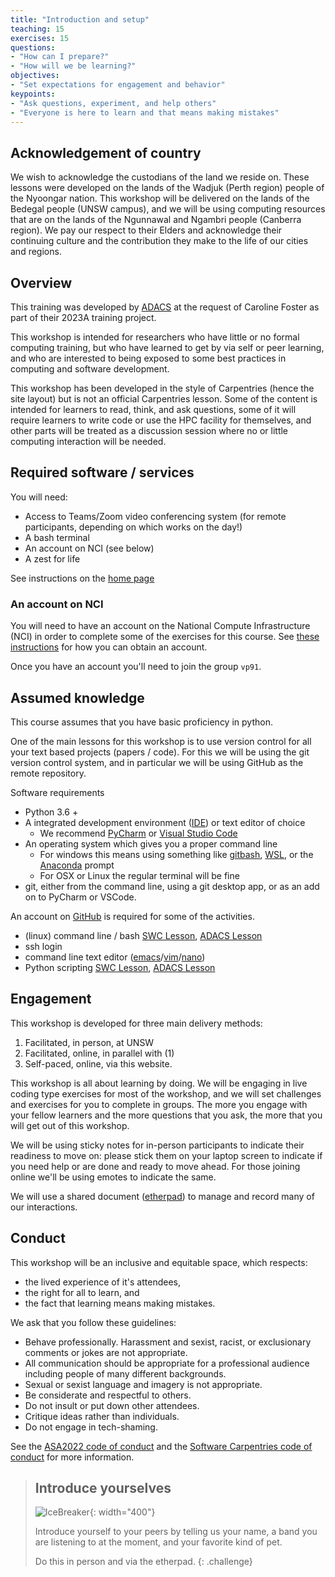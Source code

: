 ```yaml
---
title: "Introduction and setup"
teaching: 15
exercises: 15
questions:
- "How can I prepare?"
- "How will we be learning?"
objectives:
- "Set expectations for engagement and behavior"
keypoints:
- "Ask questions, experiment, and help others"
- "Everyone is here to learn and that means making mistakes"
---
```

## Acknowledgement of country
We wish to acknowledge the custodians of the land we reside on. These lessons were developed on the lands of the Wadjuk (Perth region) people of the Nyoongar nation. This workshop will be delivered on the lands of the Bedegal people (UNSW campus), and we will be using computing resources that are on the lands of the Ngunnawal and Ngambri people (Canberra region).
We pay our respect to their Elders and acknowledge their continuing culture and the contribution they make to the life of our cities and regions. 


## Overview
This training was developed by [ADACS](https://adacs.org.au) at the request of Caroline Foster as part of their 2023A training project.

This workshop is intended for researchers who have little or no formal computing training, but who have learned to get by via self or peer learning, and who are interested to being exposed to some best practices in computing and software development.

This workshop has been developed in the style of Carpentries (hence the site layout) but is not an official Carpentries lesson.
Some of the content is intended for learners to read, think, and ask questions, some of it will require learners to write code or use the HPC facility for themselves, and other parts will be treated as a discussion session where no or little computing interaction will be needed.

## Required software / services
You will need:
- Access to Teams/Zoom video conferencing system (for remote participants, depending on which works on the day!)
- A bash terminal
- An account on NCI  (see below)
- A zest for life

See instructions on the [home page]({{page.root}}#Setup)

### An account on NCI
You will need to have an account on the National Compute Infrastructure (NCI) in order to complete some of the exercises for this course.
See [these instructions](https://my.nci.org.au/mancini/signup/0) for how you can obtain an account.

Once you have an account you'll need to join the group `vp91`.

## Assumed knowledge
This course assumes that you have basic proficiency in python.

One of the main lessons for this workshop is to use version control for all your text based projects (papers / code).
For this we will be using the git version control system, and in particular we will be using GitHub as the remote repository.

Software requirements

- Python 3.6 +
- A integrated development environment ([IDE](https://en.wikipedia.org/wiki/Integrated_development_environment)) or text editor of choice
  - We recommend [PyCharm](https://www.jetbrains.com/pycharm/) or [Visual Studio Code](https://code.visualstudio.com/)
- An operating system which gives you a proper command line
  - For windows this means using something like [gitbash](https://gitforwindows.org/), [WSL](https://docs.microsoft.com/en-us/windows/wsl/install), or the [Anaconda](https://www.anaconda.com/) prompt
  - For OSX or Linux the regular terminal will be fine
- git, either from the command line, using a git desktop app, or as an add on to PyCharm or VSCode.

An account on [GitHub](https://github.com/) is required for some of the activities.


- (linux) command line / bash [SWC Lesson](https://swcarpentry.github.io/shell-novice/), [ADACS Lesson](https://adacs.org.au/courses/introduction-to-bash/)
- ssh login
- command line text editor ([emacs](https://www.linuxfordevices.com/tutorials/linux/emacs-editor-tutorial)/[vim](https://www.tutorialspoint.com/vim/index.htm#)/[nano](https://www.linuxfordevices.com/tutorials/linux/nano-editor-in-linux))
- Python scripting [SWC Lesson](http://swcarpentry.github.io/python-novice-gapminder/), [ADACS Lesson](https://adacs.org.au/courses/introduction-to-python/)

## Engagement

This workshop is developed for three main delivery methods:
1. Facilitated, in person, at UNSW
2. Facilitated, online, in parallel with (1)
3. Self-paced, online, via this website.

This workshop is all about learning by doing.
We will be engaging in live coding type exercises for most of the workshop, and we will set challenges and exercises for you to complete in groups.
The more you engage with your fellow learners and the more questions that you ask, the more that you will get out of this workshop.

We will be using sticky notes for in-person participants to indicate their readiness to move on: please stick them on your laptop screen to indicate if you need help or are done and ready to move ahead.
For those joining online we'll be using emotes to indicate the same.

We will use a shared document ([etherpad](https://pad.carpentries.org/2023-03-20CodingSydney)) to manage and record many of our interactions.


## Conduct

This workshop will be an inclusive and equitable space, which respects:
- the lived experience of it's attendees,
- the right for all to learn, and 
- the fact that learning means making mistakes.

We ask that you follow these guidelines:

- Behave professionally. Harassment and sexist, racist, or exclusionary comments or jokes are not appropriate.
- All communication should be appropriate for a professional audience including people of many different backgrounds. 
- Sexual or sexist language and imagery is not appropriate.
- Be considerate and respectful to others.
- Do not insult or put down other attendees.
- Critique ideas rather than individuals.
- Do not engage in tech-shaming.

See the [ASA2022 code of conduct](https://www.asa2022.org/code-of-conduct) and the [Software Carpentries code of conduct](https://docs.carpentries.org/topic_folders/policies/code-of-conduct.html) for more information.



> ## Introduce yourselves
> ![IceBreaker](https://ichef.bbci.co.uk/news/976/cpsprodpb/D6B5/production/_123956945_225107a3-318d-4c2e-b040-2dcd03c4698a.jpg){: width="400"}
> 
> Introduce yourself to your peers by telling us your name, a band you are listening to at the moment, and your favorite kind of pet.
> 
> Do this in person and via the etherpad.
{: .challenge}